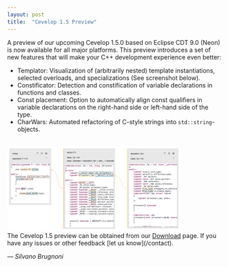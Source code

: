 ```yaml
---
layout: post
title:  "Cevelop 1.5 Preview"
---
```

A preview of our upcoming Cevelop 1.5.0 based on Eclipse CDT 9.0 (Neon) is now available for all major platforms. This preview introduces a set of new features that will make your C++ development experience even better:

* Templator: Visualization of (arbitrarily nested) template instantiations, selected overloads, and specializations (See screenshot below).
* Constificator: Detection and constification of variable declarations in functions and classes.
* Const placement: Option to automatically align const qualifiers in variable declarations on the right-hand side or left-hand side of the type.
* CharWars: Automated refactoring of C-style strings into <code>std::string</code>-objects.

<br/>

<img src="/img/templator-vector.png" class="img-responsive center-block" style="width:80%" alt="Template Instantiation Example">

<br/>
The Cevelop 1.5 preview can be obtained from our <a href='/download/'>Download</a> page. If you have any issues or other feedback [let us know](/contact).

<p class="pull-right">
  <em>&mdash; Silvano Brugnoni</em>
</p>
